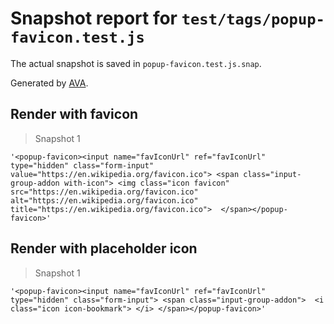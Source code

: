 # Snapshot report for `test/tags/popup-favicon.test.js`

The actual snapshot is saved in `popup-favicon.test.js.snap`.

Generated by [AVA](https://ava.li).

## Render with favicon

> Snapshot 1

    '<popup-favicon><input name="favIconUrl" ref="favIconUrl" type="hidden" class="form-input" value="https://en.wikipedia.org/favicon.ico"> <span class="input-group-addon with-icon"> <img class="icon favicon" src="https://en.wikipedia.org/favicon.ico" alt="https://en.wikipedia.org/favicon.ico" title="https://en.wikipedia.org/favicon.ico">  </span></popup-favicon>'

## Render with placeholder icon

> Snapshot 1

    '<popup-favicon><input name="favIconUrl" ref="favIconUrl" type="hidden" class="form-input"> <span class="input-group-addon">  <i class="icon icon-bookmark"> </i> </span></popup-favicon>'
